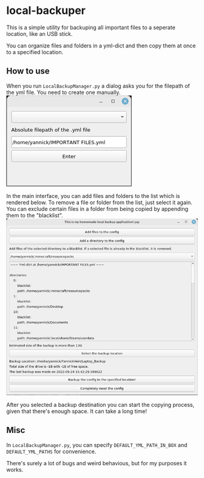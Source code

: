 # local-backuper
This is a simple utility for backuping all important files to a seperate location, like an USB stick.

You can organize files and folders in a yml-dict and then copy them at once to a specified location.

## How to use
When you run `LocalBackupManager.py` a dialog asks you for the filepath of the yml file. You need to create one manually.
![initial dialog](/assets/initQT.png)

In the main interface, you can add files and folders to the list which is rendered below. To remove a file or folder from the list, just select it again.
You can exclude certain files in a folder from being copied by appending them to the "blacklist".
![main interface](/assets/mainQT.png)

After you selected a backup destination you can start the copying process, given that there's enough space. It can take a long time!


## Misc
In `LocalBackupManager.py`, you can specify `DEFAULT_YML_PATH_IN_BOX` and `DEFAULT_YML_PATHS` for convenience.

There's surely a lot of bugs and weird behavious, but for my purposes it works. 

